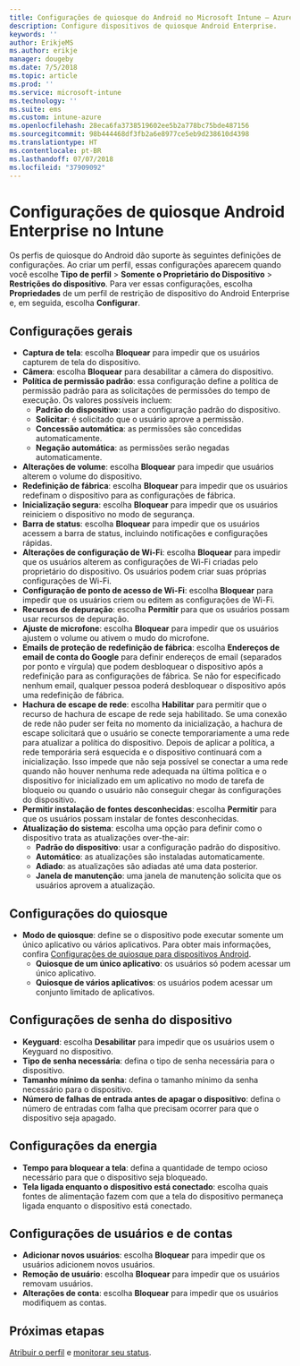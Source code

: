 ```yaml
---
title: Configurações de quiosque do Android no Microsoft Intune – Azure | Microsoft Docs
description: Configure dispositivos de quiosque Android Enterprise.
keywords: ''
author: ErikjeMS
ms.author: erikje
manager: dougeby
ms.date: 7/5/2018
ms.topic: article
ms.prod: ''
ms.service: microsoft-intune
ms.technology: ''
ms.suite: ems
ms.custom: intune-azure
ms.openlocfilehash: 28eca6fa3738519602ee5b2a778bc75bde487156
ms.sourcegitcommit: 98b444468df3fb2a6e8977ce5eb9d238610d4398
ms.translationtype: HT
ms.contentlocale: pt-BR
ms.lasthandoff: 07/07/2018
ms.locfileid: "37909092"
---
```

# <a name="android-enterprise-kiosk-settings-in-intune"></a>Configurações de quiosque Android Enterprise no Intune

Os perfis de quiosque do Android dão suporte às seguintes definições de configurações. Ao criar um perfil, essas configurações aparecem quando você escolhe **Tipo de perfil** > **Somente o Proprietário do Dispositivo** > **Restrições do dispositivo**. Para ver essas configurações, escolha **Propriedades** de um perfil de restrição de dispositivo do Android Enterprise e, em seguida, escolha **Configurar**.

## <a name="general-settings"></a>Configurações gerais

- **Captura de tela**: escolha **Bloquear** para impedir que os usuários capturem de tela do dispositivo.
- **Câmera**: escolha **Bloquear** para desabilitar a câmera do dispositivo.
- **Política de permissão padrão**: essa configuração define a política de permissão padrão para as solicitações de permissões do tempo de execução. Os valores possíveis incluem:
    - **Padrão do dispositivo**: usar a configuração padrão do dispositivo.
    - **Solicitar**: é solicitado que o usuário aprove a permissão.
    - **Concessão automática**: as permissões são concedidas automaticamente.
    - **Negação automática**: as permissões serão negadas automaticamente.
- **Alterações de volume**: escolha **Bloquear** para impedir que usuários alterem o volume do dispositivo.
- **Redefinição de fábrica**: escolha **Bloquear** para impedir que os usuários redefinam o dispositivo para as configurações de fábrica.
- **Inicialização segura**: escolha **Bloquear** para impedir que os usuários reiniciem o dispositivo no modo de segurança.
- **Barra de status**: escolha **Bloquear** para impedir que os usuários acessem a barra de status, incluindo notificações e configurações rápidas.
- **Alterações de configuração de Wi-Fi**: escolha **Bloquear** para impedir que os usuários alterem as configurações de Wi-Fi criadas pelo proprietário do dispositivo. Os usuários podem criar suas próprias configurações de Wi-Fi.
- **Configuração de ponto de acesso de Wi-Fi**: escolha **Bloquear** para impedir que os usuários criem ou editem as configurações de Wi-Fi.
- **Recursos de depuração**: escolha **Permitir** para que os usuários possam usar recursos de depuração.
- **Ajuste de microfone**: escolha **Bloquear** para impedir que os usuários ajustem o volume ou ativem o mudo do microfone.
- **Emails de proteção de redefinição de fábrica**: escolha **Endereços de email de conta do Google** para definir endereços de email (separados por ponto e vírgula) que podem desbloquear o dispositivo após a redefinição para as configurações de fábrica. Se não for especificado nenhum email, qualquer pessoa poderá desbloquear o dispositivo após uma redefinição de fábrica.
- **Hachura de escape de rede**: escolha **Habilitar** para permitir que o recurso de hachura de escape de rede seja habilitado. Se uma conexão de rede não puder ser feita no momento da inicialização, a hachura de escape solicitará que o usuário se conecte temporariamente a uma rede para atualizar a política do dispositivo. Depois de aplicar a política, a rede temporária será esquecida e o dispositivo continuará com a inicialização. Isso impede que não seja possível se conectar a uma rede quando não houver nenhuma rede adequada na última política e o dispositivo for inicializado em um aplicativo no modo de tarefa de bloqueio ou quando o usuário não conseguir chegar às configurações do dispositivo.
- **Permitir instalação de fontes desconhecidas**: escolha **Permitir** para que os usuários possam instalar de fontes desconhecidas.
- **Atualização do sistema**: escolha uma opção para definir como o dispositivo trata as atualizações over-the-air:
    - **Padrão do dispositivo**: usar a configuração padrão do dispositivo.
    - **Automático**: as atualizações são instaladas automaticamente.
    - **Adiado**: as atualizações são adiadas até uma data posterior.
    - **Janela de manutenção**: uma janela de manutenção solicita que os usuários aprovem a atualização.

## <a name="kiosk-settings"></a>Configurações do quiosque

- **Modo de quiosque**: define se o dispositivo pode executar somente um único aplicativo ou vários aplicativos. Para obter mais informações, confira [Configurações de quiosque para dispositivos Android](android-kiosk-settings.md).
    - **Quiosque de um único aplicativo**: os usuários só podem acessar um único aplicativo.
    - **Quiosque de vários aplicativos**: os usuários podem acessar um conjunto limitado de aplicativos.

## <a name="device-password-settings"></a>Configurações de senha do dispositivo

- **Keyguard**: escolha **Desabilitar** para impedir que os usuários usem o Keyguard no dispositivo.
- **Tipo de senha necessária**: defina o tipo de senha necessária para o dispositivo.
- **Tamanho mínimo da senha**: defina o tamanho mínimo da senha necessário para o dispositivo.
- **Número de falhas de entrada antes de apagar o dispositivo**: defina o número de entradas com falha que precisam ocorrer para que o dispositivo seja apagado.

## <a name="power-settings"></a>Configurações da energia

- **Tempo para bloquear a tela**: defina a quantidade de tempo ocioso necessário para que o dispositivo seja bloqueado.
- **Tela ligada enquanto o dispositivo está conectado**: escolha quais fontes de alimentação fazem com que a tela do dispositivo permaneça ligada enquanto o dispositivo está conectado.

## <a name="users-and-accounts-settings"></a>Configurações de usuários e de contas

- **Adicionar novos usuários**: escolha **Bloquear** para impedir que os usuários adicionem novos usuários.
- **Remoção de usuário**: escolha **Bloquear** para impedir que os usuários removam usuários.
- **Alterações de conta**: escolha **Bloquear** para impedir que os usuários modifiquem as contas.

## <a name="next-steps"></a>Próximas etapas
[Atribuir o perfil](device-profile-assign.md) e [monitorar seu status](device-profile-monitor.md).



